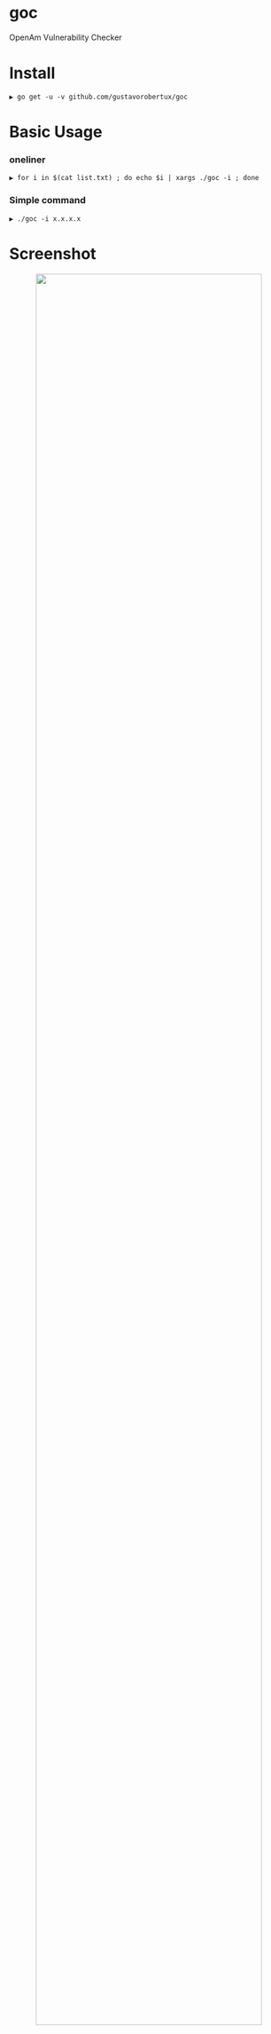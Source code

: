# goc
OpenAm Vulnerability Checker

# Install
```
▶ go get -u -v github.com/gustavorobertux/goc
```
# Basic Usage
### oneliner
```
▶ for i in $(cat list.txt) ; do echo $i | xargs ./goc -i ; done
```
### Simple command
```
▶ ./goc -i x.x.x.x
```

# Screenshot
<p align="center"><img src="https://github.com/gustavorobertux/gcs/blob/main/gcs.png" width="90%"></p>

